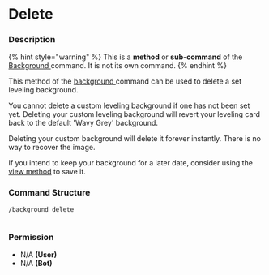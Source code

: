 # Delete

### Description

{% hint style="warning" %}
This is a **method** or **sub-command** of the [Background ](./)command. It is not its own command.
{% endhint %}

This method of the [background ](./)command can be used to delete a set leveling background.

You cannot delete a custom leveling background if one has not been set yet. Deleting your custom leveling background will revert your leveling card back to the default 'Wavy Grey' background.

Deleting your custom background will delete it forever instantly. There is no way to recover the image.

If you intend to keep your background for a later date, consider using the [view method](view.md) to save it.

### Command Structure

```
/background delete
```

<figure><img src="https://i.imgur.com/jNYrQXL.png" alt=""><figcaption></figcaption></figure>

### **Permission**

* N/A **(User)**
* N/A **(Bot)**
